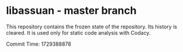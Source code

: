 # libassuan - master branch

This repository contains the frozen state of the repository.
Its history is cleared. It is used only for static code
analysis with Codacy.

Commit Time: 1729388878
